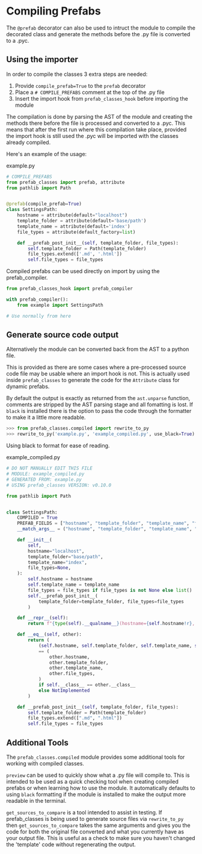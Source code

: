 # Compiling Prefabs #

The `@prefab` decorator can also be used to intruct the module to compile
the decorated class and generate the methods before the .py file is converted
to a .pyc.

## Using the importer ##

In order to compile the classes 3 extra steps are needed:

1. Provide `compile_prefab=True` to the `prefab` decorator
2. Place a `# COMPILE_PREFABS` comment at the top of the .py file
3. Insert the import hook from `prefab_classes_hook` before importing the module

The compilation is done by parsing the AST of the module and creating the methods 
there before the file is processed and converted to a .pyc. This means that after
the first run where this compilation take place, provided the import hook is still
used the .pyc will be imported with the classes already compiled.

Here's an example of the usage:

example.py
```python
# COMPILE_PREFABS
from prefab_classes import prefab, attribute
from pathlib import Path


@prefab(compile_prefab=True)
class SettingsPath:
    hostname = attribute(default="localhost")
    template_folder = attribute(default='base/path')
    template_name = attribute(default='index')
    file_types = attribute(default_factory=list)

    def __prefab_post_init__(self, template_folder, file_types):
        self.template_folder = Path(template_folder)
        file_types.extend(['.md', '.html'])
        self.file_types = file_types

```

Compiled prefabs can be used directly on import by using the prefab_compiler.

```python
from prefab_classes_hook import prefab_compiler

with prefab_compiler():
    from example import SettingsPath

# Use normally from here
```

## Generate source code output ##

Alternatively the module can be converted back from the AST to a python file.

This is provided as there are some cases where a pre-processed source code file
may be usable where an import hook is not. This is actually used inside 
`prefab_classes` to generate the code for the `Attribute` class for dynamic
prefabs.

By default the output is exactly as returned from the `ast.unparse` function,
comments are stripped by the AST parsing stage and all fomatting is lost.
If `black` is installed there is the option to pass the code through the
formatter to make it a little more readable.

```python
>>> from prefab_classes.compiled import rewrite_to_py
>>> rewrite_to_py('example.py', 'example_compiled.py', use_black=True)
```

Using black to format for ease of reading.

example_compiled.py
```python
# DO NOT MANUALLY EDIT THIS FILE
# MODULE: example_compiled.py
# GENERATED FROM: example.py
# USING prefab_classes VERSION: v0.10.0

from pathlib import Path


class SettingsPath:
    COMPILED = True
    PREFAB_FIELDS = ["hostname", "template_folder", "template_name", "file_types"]
    __match_args__ = ("hostname", "template_folder", "template_name", "file_types")

    def __init__(
        self,
        hostname="localhost",
        template_folder="base/path",
        template_name="index",
        file_types=None,
    ):
        self.hostname = hostname
        self.template_name = template_name
        file_types = file_types if file_types is not None else list()
        self.__prefab_post_init__(
            template_folder=template_folder, file_types=file_types
        )

    def __repr__(self):
        return f"{type(self).__qualname__}(hostname={self.hostname!r}, template_folder={self.template_folder!r}, template_name={self.template_name!r}, file_types={self.file_types!r})"

    def __eq__(self, other):
        return (
            (self.hostname, self.template_folder, self.template_name, self.file_types)
            == (
                other.hostname,
                other.template_folder,
                other.template_name,
                other.file_types,
            )
            if self.__class__ == other.__class__
            else NotImplemented
        )

    def __prefab_post_init__(self, template_folder, file_types):
        self.template_folder = Path(template_folder)
        file_types.extend([".md", ".html"])
        self.file_types = file_types
```

## Additional Tools ##

The `prefab_classes.compiled` module provides some additional tools for working with compiled classes.

`preview` can be used to quickly show what a .py file will compile to. This is intended to be used as 
a quick checking tool when creating compiled prefabs or when learning how to use the module. It 
automatically defaults to using `black` formatting if the module is installed to make the output
more readable in the terminal.

`get_sources_to_compare` is a tool intended to assist in testing. If prefab_classes is being used
to generate source files via `rewrite_to_py` then `get_sources_to_compare` takes the same arguments
and gives you the code for both the original file converted and what you currently have as your
output file. This is useful as a check to make sure you haven't changed the 'template' code without
regenerating the output.
